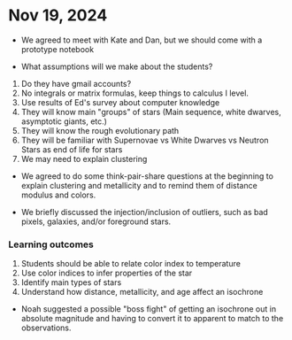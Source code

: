 # Nov 19, 2024
- We agreed to meet with Kate and Dan, but we should come with a prototype notebook

- What assumptions will we make about the students? 
1. Do they have gmail accounts? 
2. No integrals or matrix formulas, keep things to calculus I level. 
3. Use results of Ed's survey about computer knowledge
4. They will know main "groups" of stars (Main sequence, white dwarves, asymptotic giants, etc.)
5. They will know the rough evolutionary path
6. They will be familiar with Supernovae vs White Dwarves vs Neutron Stars as end of life for stars
7. We may need to explain clustering

- We agreed to do some think-pair-share questions at the beginning to explain clustering and metallicity and to remind them of distance modulus and colors. 

- We briefly discussed the injection/inclusion of outliers, such as bad pixels, galaxies, and/or foreground stars.

### Learning outcomes
1. Students should be able to relate color index to temperature
2. Use color indices to infer properties of the star
3. Identify main types of stars
4. Understand how distance, metallicity, and age affect an isochrone

- Noah suggested a possible "boss fight" of getting an isochrone out in absolute magnitude and having to convert it to apparent to match to the observations. 
